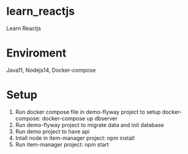 # learn_reactjs
Learn Reactjs
# Enviroment
Java11, Nodejs14, Docker-compose
# Setup
1. Run docker compose file in demo-flyway project to setup docker-compose: docker-compose up dbserver  
2. Run demo-flyway project to migrate data and init database  
3. Run demo project to have api  
4. Intall node in item-manager project: npm install  
5. Run item-manager project: npm start  
